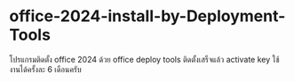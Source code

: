 # office-2024-install-by-Deployment-Tools
โปรแกรมติดตั้ง office 2024 ด้วย office deploy tools 
ติดตั้งเสร็จแล้ว activate key ใช้งานได้ครั้งละ 6 เดือนครับ
